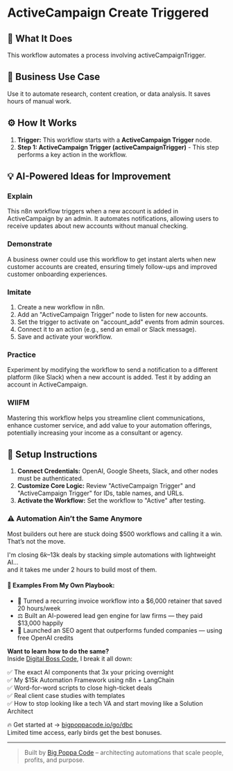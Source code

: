 # ActiveCampaign Create Triggered

## 🚀 What It Does
This workflow automates a process involving activeCampaignTrigger.

## 💼 Business Use Case
Use it to automate research, content creation, or data analysis. It saves hours of manual work.

## ⚙️ How It Works
1.  **Trigger:** This workflow starts with a **ActiveCampaign Trigger** node.
2. **Step 1: ActiveCampaign Trigger (activeCampaignTrigger)** - This step performs a key action in the workflow.

## 💡 AI-Powered Ideas for Improvement
### Explain
This n8n workflow triggers when a new account is added in ActiveCampaign by an admin. It automates notifications, allowing users to receive updates about new accounts without manual checking.

### Demonstrate
A business owner could use this workflow to get instant alerts when new customer accounts are created, ensuring timely follow-ups and improved customer onboarding experiences.

### Imitate
1. Create a new workflow in n8n.
2. Add an "ActiveCampaign Trigger" node to listen for new accounts.
3. Set the trigger to activate on "account_add" events from admin sources.
4. Connect it to an action (e.g., send an email or Slack message).
5. Save and activate your workflow.

### Practice
Experiment by modifying the workflow to send a notification to a different platform (like Slack) when a new account is added. Test it by adding an account in ActiveCampaign.

### WIIFM
Mastering this workflow helps you streamline client communications, enhance customer service, and add value to your automation offerings, potentially increasing your income as a consultant or agency.

## 🔧 Setup Instructions
1. **Connect Credentials:** OpenAI, Google Sheets, Slack, and other nodes must be authenticated.
2. **Customize Core Logic:** Review "ActiveCampaign Trigger" and "ActiveCampaign Trigger" for IDs, table names, and URLs.
3. **Activate the Workflow:** Set the workflow to "Active" after testing.

### ⚠️ Automation Ain’t the Same Anymore

Most builders out here are stuck doing $500 workflows and calling it a win.  
That’s not the move.  

I'm closing $6k–$13k deals by stacking simple automations with lightweight AI...  
and it takes me under 2 hours to build most of them.

#### 🧠 Examples From My Own Playbook:
- 🔁 Turned a recurring invoice workflow into a $6,000 retainer that saved 20 hours/week  
- ⚖️ Built an AI-powered lead gen engine for law firms — they paid $13,000 happily  
- 🚀 Launched an SEO agent that outperforms funded companies — using free OpenAI credits  

**Want to learn how to do the same?**  
Inside [Digital Boss Code](https://bigpoppacode.io/go/dbc), I break it all down:

✅ The exact AI components that 3x your pricing overnight  
✅ My $15k Automation Framework using n8n + LangChain  
✅ Word-for-word scripts to close high-ticket deals  
✅ Real client case studies with templates  
✅ How to stop looking like a tech VA and start moving like a Solution Architect  

🔥 Get started at → [bigpoppacode.io/go/dbc](https://bigpoppacode.io/go/dbc)  
Limited time access, early birds get the best bonuses.

---
> Built by [Big Poppa Code](https://bigpoppacode.io) – architecting automations that scale people, profits, and purpose.
